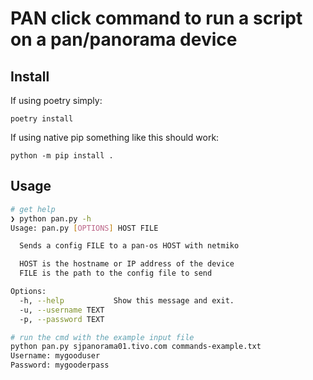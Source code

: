 # PAN click command to run a script on a pan/panorama device

## Install
If using poetry simply:
```
poetry install
```

If using native pip something like this should work:
```
python -m pip install .
```

## Usage

```bash
# get help
❯ python pan.py -h
Usage: pan.py [OPTIONS] HOST FILE

  Sends a config FILE to a pan-os HOST with netmiko

  HOST is the hostname or IP address of the device
  FILE is the path to the config file to send

Options:
  -h, --help           Show this message and exit.
  -u, --username TEXT
  -p, --password TEXT

# run the cmd with the example input file
python pan.py sjpanorama01.tivo.com commands-example.txt
Username: mygooduser
Password: mygooderpass
```